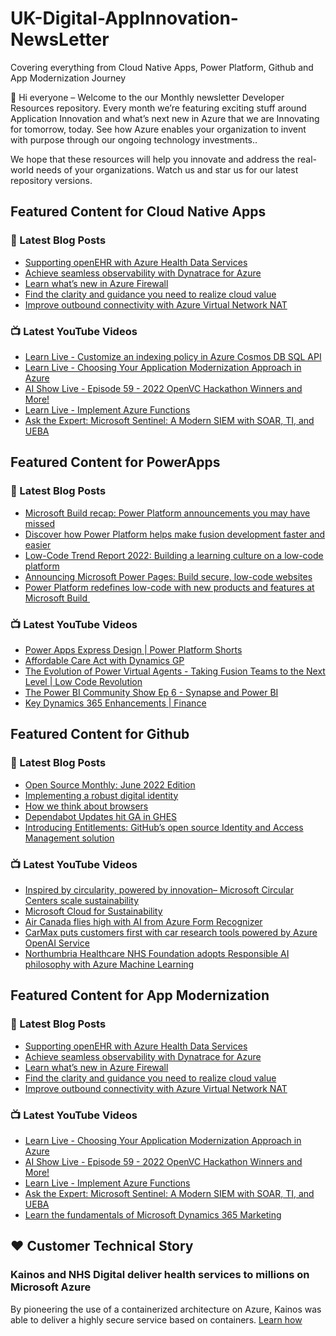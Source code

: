 # UK-Digital-AppInnovation-NewsLetter

Covering everything from Cloud Native Apps, Power Platform, Github and App Modernization Journey

👋 Hi everyone – Welcome to the our Monthly newsletter Developer Resources repository. Every month we’re featuring exciting stuff around Application Innovation and what’s next new in Azure that we are Innovating for tomorrow, today. See how Azure enables your organization to invent with purpose through our ongoing technology investments..


We hope that these resources will help you innovate and address the real-world needs of your organizations. Watch us and star us for our latest repository versions.

## Featured Content for Cloud Native Apps


### 📝 Latest Blog Posts

    
<!-- BLOGCNA:START -->
- [Supporting openEHR with Azure Health Data Services](https://azure.microsoft.com/blog/supporting-openehr-with-azure-health-data-services/)
- [Achieve seamless observability with Dynatrace for Azure](https://azure.microsoft.com/blog/achieve-seamless-observability-with-dynatrace-for-azure/)
- [Learn what’s new in Azure Firewall](https://azure.microsoft.com/blog/learn-what-s-new-in-azure-firewall/)
- [Find the clarity and guidance you need to realize cloud value](https://azure.microsoft.com/blog/find-the-clarity-and-guidance-you-need-to-realize-cloud-value/)
- [Improve outbound connectivity with Azure Virtual Network NAT](https://azure.microsoft.com/blog/improve-outbound-connectivity-with-azure-virtual-network-nat/)
<!-- BLOGCNA:END -->

### 📺 Latest YouTube Videos

 
<!-- YOUTUBECNA:START -->
- [Learn Live - Customize an indexing policy in Azure Cosmos DB SQL API](https://www.youtube.com/watch?v=bK9qSa3lSN8)
- [Learn Live - Choosing Your Application Modernization Approach in Azure](https://www.youtube.com/watch?v=n5Y0IhkXYys)
- [AI Show Live - Episode 59 - 2022 OpenVC Hackathon Winners and More!](https://www.youtube.com/watch?v=IbstdpFIHYE)
- [Learn Live - Implement Azure Functions](https://www.youtube.com/watch?v=AW4K8fpVlUo)
- [Ask the Expert: Microsoft Sentinel: A Modern SIEM with SOAR, TI, and UEBA](https://www.youtube.com/watch?v=i76BUUdqNec)
<!-- YOUTUBECNA:END -->

##  Featured Content for PowerApps
### 📝 Latest Blog Posts
<!-- BLOGPOWER:START -->
- [Microsoft Build recap: Power Platform announcements you may have missed](https://cloudblogs.microsoft.com/powerplatform/2022/05/31/microsoft-build-recap-power-platform-announcements-you-may-have-missed/)
- [Discover how Power Platform helps make fusion development faster and easier](https://cloudblogs.microsoft.com/powerplatform/2022/05/25/discover-how-power-platform-helps-make-fusion-development-faster-and-easier/)
- [Low-Code Trend Report 2022: Building a learning culture on a low-code platform](https://cloudblogs.microsoft.com/powerplatform/2022/05/24/low-code-trend-report-2022-building-a-learning-culture-on-a-low-code-platform/)
- [Announcing Microsoft Power Pages: Build secure, low-code websites](https://powerpages.microsoft.com/blog/announcing-microsoft-power-pages-build-secure-low-code-websites/)
- [Power Platform redefines low-code with new products and features at Microsoft Build ](https://cloudblogs.microsoft.com/powerplatform/2022/05/24/power-platform-redefines-low-code-with-new-products-and-features-at-microsoft-build/)
<!-- BLOGPOWER:END -->
 ### 📺 Latest YouTube Videos
    
<!-- YOUTUBEPOWER:START -->
- [Power Apps Express Design | Power Platform Shorts](https://www.youtube.com/watch?v=JoUzwp8rS2g)
- [Affordable Care Act with Dynamics GP](https://www.youtube.com/watch?v=ocx23LFlmyU)
- [The Evolution of Power Virtual Agents - Taking Fusion Teams to the Next Level | Low Code Revolution](https://www.youtube.com/watch?v=KgILe3mIHD0)
- [The Power BI Community Show Ep 6 - Synapse and Power BI](https://www.youtube.com/watch?v=BZ9vjGBO6VY)
- [Key Dynamics 365 Enhancements | Finance](https://www.youtube.com/watch?v=t1szPdGlnvQ)
<!-- YOUTUBEPOWER:END -->

##  Featured Content for Github
### 📝 Latest Blog Posts
<!-- BLOGGITHUB:START -->
- [Open Source Monthly: June 2022 Edition](https://github.blog/2022-06-13-open-source-monthly-june-2022-edition/)
- [Implementing a robust digital identity](https://github.blog/2022-06-10-implementing-a-robust-digital-identity/)
- [How we think about browsers](https://github.blog/2022-06-10-how-we-think-about-browsers/)
- [Dependabot Updates hit GA in GHES](https://github.blog/2022-06-09-dependabot-updates-hit-ga-in-ghes/)
- [Introducing Entitlements: GitHub&#8217;s open source Identity and Access Management solution](https://github.blog/2022-06-09-introducing-entitlements-githubs-open-source-identity-and-access-management-solution/)
<!-- BLOGGITHUB:END -->
### 📺 Latest YouTube Videos
<!-- YOUTUBEGITHUB:START -->
- [Inspired by circularity, powered by innovation– Microsoft Circular Centers scale sustainability](https://www.youtube.com/watch?v=IcWg7F85puY)
- [Microsoft Cloud for Sustainability](https://www.youtube.com/watch?v=HDYRb-8HXgE)
- [Air Canada flies high with AI from Azure Form Recognizer](https://www.youtube.com/watch?v=NqyZ_7btL5I)
- [CarMax puts customers first with car research tools powered by Azure OpenAI Service](https://www.youtube.com/watch?v=n4KekgD4DdY)
- [Northumbria Healthcare NHS Foundation adopts Responsible AI philosophy with Azure Machine Learning](https://www.youtube.com/watch?v=LRZHcipcweY)
<!-- YOUTUBEGITHUB:END -->
##  Featured Content for App Modernization
### 📝 Latest Blog Posts
<!-- BLOGAPPMOD:START -->
- [Supporting openEHR with Azure Health Data Services](https://azure.microsoft.com/blog/supporting-openehr-with-azure-health-data-services/)
- [Achieve seamless observability with Dynatrace for Azure](https://azure.microsoft.com/blog/achieve-seamless-observability-with-dynatrace-for-azure/)
- [Learn what’s new in Azure Firewall](https://azure.microsoft.com/blog/learn-what-s-new-in-azure-firewall/)
- [Find the clarity and guidance you need to realize cloud value](https://azure.microsoft.com/blog/find-the-clarity-and-guidance-you-need-to-realize-cloud-value/)
- [Improve outbound connectivity with Azure Virtual Network NAT](https://azure.microsoft.com/blog/improve-outbound-connectivity-with-azure-virtual-network-nat/)
<!-- BLOGAPPMOD:END -->
### 📺 Latest YouTube Videos
<!-- YOUTUBEAPPMOD:START -->
- [Learn Live - Choosing Your Application Modernization Approach in Azure](https://www.youtube.com/watch?v=n5Y0IhkXYys)
- [AI Show Live - Episode 59 - 2022 OpenVC Hackathon Winners and More!](https://www.youtube.com/watch?v=IbstdpFIHYE)
- [Learn Live - Implement Azure Functions](https://www.youtube.com/watch?v=AW4K8fpVlUo)
- [Ask the Expert: Microsoft Sentinel: A Modern SIEM with SOAR, TI, and UEBA](https://www.youtube.com/watch?v=i76BUUdqNec)
- [Learn the fundamentals of Microsoft Dynamics 365 Marketing](https://www.youtube.com/watch?v=sc4_Vw-btGA)
<!-- YOUTUBEAPPMOD:END -->


## ♥️ Customer Technical Story 

### Kainos and NHS Digital deliver health services to millions on Microsoft Azure

By pioneering the use of a containerized architecture on Azure, Kainos was able to deliver a highly secure service based on containers. [Learn how](https://customers.microsoft.com/en-us/story/1368348549535774520-kainos-and-nhs-digital-deliver-health-services-to-millions-on-microsoft-azure)

